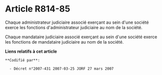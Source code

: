 # Article R814-85

Chaque administrateur judiciaire associé exerçant au sein d'une société exerce les fonctions d'administrateur judiciaire au
nom de la société.

Chaque mandataire judiciaire associé exerçant au sein d'une société exerce les fonctions de mandataire judiciaire au nom de
la société.

**Liens relatifs à cet article**

	**Codifié par**:

	  - Décret n°2007-431 2007-03-25 JORF 27 mars 2007
